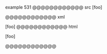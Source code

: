 example 531
@@@@@@@@@@@@ src
\[foo]

[foo]: /url "title"
@@@@@@@@@@@@ xml
<?xml version="1.0" encoding="UTF-8"?>
<!DOCTYPE document SYSTEM "CommonMark.dtd">
<document xmlns="http://commonmark.org/xml/1.0">
  <paragraph>
    <text>[foo]</text>
  </paragraph>
</document>
@@@@@@@@@@@@ html
<p>[foo]</p>
@@@@@@@@@@@@
